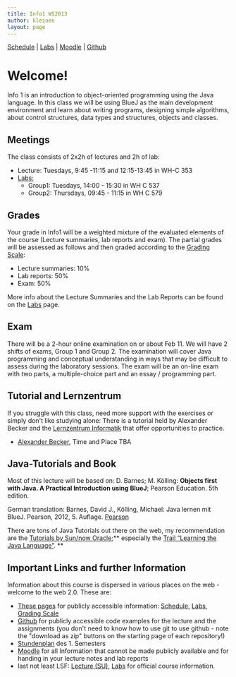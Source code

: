 ```yaml
---
title: Info1 WS2013
author: kleinen
layout: page
---
```


[Schedule](schedule) | [Labs](labs) | [Moodle](https://moodle.htw-berlin.de/course/view.php?id=1460) | [Github](http://github.com/htw-imi-info1)

# Welcome!

Info 1 is an introduction to object-oriented programming using the Java language. In this class we will be using BlueJ as the main development environment and learn about writing programs, designing simple algorithms, about control structures, data types and structures, objects and classes.

## Meetings

The class consists of 2x2h of lectures and 2h of lab:

* Lecture: Tuesdays, 9:45 -11:15 and 12:15-13:45 in WH-C 353
* [Labs:](labs)
  * Group1: Tuesdays, 14:00 - 15:30 in WH C 537
  * Group2: Thursdays, 09:45 - 11:15 in WH C 579

## Grades

Your grade in Info1 will be a weighted mixture of the evaluated elements of the course (Lecture summaries, lab reports and exam). The partial grades will be assessed as follows and then graded according to the [Grading Scale]({{site.baseurl}}general/grading-scale):

* Lecture summaries: 10%
* Lab reports: 50%
* Exam: 50%

More info about the Lecture Summaries and the Lab Reports can be found on the [Labs](labs) page.

## Exam

There will be a 2-hour online examination on or about Feb 11. We will have 2 shifts of exams, Group 1 and Group 2. The examination will cover Java programming and conceptual understanding in ways that may be difficult to assess during the laboratory sessions. The exam will be an on-line exam with two parts, a multiple-choice part and an essay / programming part.

## Tutorial and Lernzentrum

If you struggle with this class, need more support with the exercises or simply don't like studying alone:
There is a tutorial held by Alexander Becker and the [Lernzentrum Informatik](https://www.htw-berlin.de/studium/lernzentren/lernzentrum-informatik/) that offer opportunities to practice.

* [Alexander Becker](http://bobafett2000.de), Time and Place TBA

## Java-Tutorials and Book

Most of this lecture will be based on: D. Barnes; M. Kölling: **Objects first with Java. A Practical Introduction using BlueJ**; Pearson Education. 5th edition.

German translation: Barnes, David J., Kölling, Michael: Java lernen mit BlueJ. Pearson, 2012, 5. Auflage. [Pearson](http://www.pearson-studium.de/main/main.asp?page=bookdetails&ProductID=199389)


There are tons of Java Tutorials out there on the web, my recommendation are the [Tutorials by Sun/now Oracle][7];** especially the [Trail &#8220;Learning the Java Language&#8221;][8]. **


 [7]: http://download.oracle.com/javase/tutorial/
 [8]: http://download.oracle.com/javase/tutorial/java/

## Important Links and further Information

Information about this course is dispersed in various places on the web - welcome to the web 2.0. These are:

* [These pages]({{site.baseurl}}) for publicly accessible information: [Schedule](schedule), [Labs](labs), [Grading Scale]({{site.baseurl}}general/grading-scale)
* [Github](https://github.com/htw-imi-info1) for publicly accessible code examples for the lecture and the assignments (you don't need to know how to use git to use github - note the "download as zip" buttons on the starting page of each repository!)
* [Stundenplan](https://lsf.htw-berlin.de/qisserver/rds?state=wplan&act=stg&pool=stg&P.subc=plan&k_abstgv.abstgvnr=231&idcol=k_abstgv.abstgvnr&idval=231&r_zuordabstgv.semvonint=1&k_abstgv.dtxt=internationale&missing=allTerms&r_zuordabstgv.sembisint=1&purge=n&getglobal=n&text=Internationale+Medieninformatik+%28B%29%2C+Pr%C3%BCfungsOrdnung+20112) des 1. Semesters
* [Moodle](https://moodle.htw-berlin.de/course/view.php?id=1460) for all Information that cannot be made publicly available and for handing in your lecture notes and lab reports
*  last not least LSF: [Lecture (SU)](https://lsf.htw-berlin.de/qisserver/rds?state=wsearchv&search=2&veranstaltung.veranstid=85525),  [Labs](https://lsf.htw-berlin.de/qisserver/rds?state=wsearchv&search=2&veranstaltung.veranstid=86064) for official course information.

